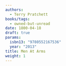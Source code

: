 ```yaml
---
authors:
  - Terry Pratchett
books/tags:
  - owned-but-unread
date: 1800-04-18
draft: true
params:
  isbn13: "9780552167536"
  year: "2013"
title: Men At Arms
weight: 1
---
```


<!--more-->
